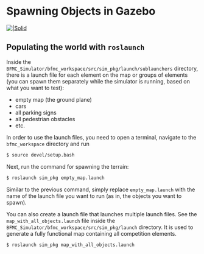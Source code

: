 # Spawning Objects in Gazebo

[![|Solid](https://blog.generationrobots.com/wp-content/uploads/2016/03/Logo-ROS-Robot-Operating-System1-687x241.jpg)](http://wiki.ros.org/roslaunch)

## Populating the world with `roslaunch`

Inside the `BFMC_Simulator/bfmc_workspace/src/sim_pkg/launch/sublaunchers` directory, there is a launch file for each element on the map or groups of elements (you can spawn them separately while the simulator is running,  based on what you want to test):

- empty map (the ground plane)
- cars
- all parking signs
- all pedestrian obstacles
- etc.

In order to use the launch files, you need to open a terminal, navigate to the `bfmc_workspace` directory and run

```sh
$ source devel/setup.bash
```

Next, run the command for spawning the terrain:

```sh
$ roslaunch sim_pkg empty_map.launch
```

Similar to the previous command, simply replace `empty_map.launch` with the name of the launch file you want to run (as in, the objects you want to spawn).

You can also create a launch file that launches multiple launch files. See the `map_with_all_objects.launch` file inside the `BFMC_Simulator/bfmc_workspace/src/sim_pkg/launch` directory. It is used to generate a fully functional map containing all competition elements.

```sh
$ roslaunch sim_pkg map_with_all_objects.launch
```